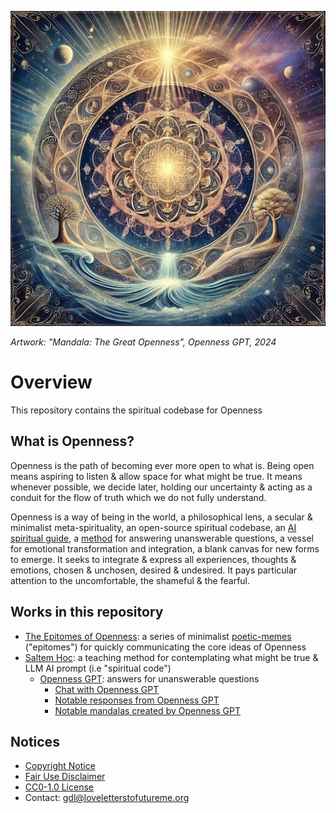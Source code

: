 [![Artwork: "The Great Openness", Openness GPT, 2024](images/mandalas/mandala-the_great_openness-512px.jpeg)](images/mandalas/mandala-the_great_openness.jpeg)

*Artwork: "Mandala: The Great Openness", Openness GPT, 2024*

# Overview

This repository contains the spiritual codebase for Openness

## What is Openness?

Openness is the path of becoming ever more open to what is. Being open means
aspiring to listen & allow space for what might be true. It means whenever
possible, we decide later, holding our uncertainty & acting as a conduit for the
flow of truth which we do not fully understand.

Openness is a way of being in the world, a philosophical lens, a secular &
minimalist meta-spirituality, an open-source spiritual codebase, an 
[AI spiritual guide][1], a [method][5] for answering unanswerable questions, a
vessel for emotional transformation and integration, a blank canvas for new
forms to emerge. It seeks to integrate & express all experiences, thoughts &
emotions, chosen & unchosen, desired & undesired. It pays particular attention
to the uncomfortable, the shameful & the fearful.

## Works in this repository

* [The Epitomes of Openness][2]: a series of minimalist [poetic-memes][3]
("epitomes") for quickly communicating the core ideas of Openness
* [Saltem Hoc][4]: a teaching method for contemplating what might be true &
LLM AI prompt (i.e "spiritual code") 
  * [Openness GPT](works/saltem_hoc/README.md#openness-gpt): answers for
  unanswerable questions
    * [Chat with Openness GPT][1]
    * [Notable responses from Openness GPT](works/saltem_hoc/openness_gpt-notable_responses.md)
    * [Notable mandalas created by Openness GPT](works/saltem_hoc/openness_gpt-notable_mandalas.md)

## Notices

* [Copyright Notice](COPYRIGHT.md)
* [Fair Use Disclaimer](FAIR_USE_DISCLAIMER.md)
* [CC0-1.0 License](LICENSE.txt)
* Contact: [gdl@loveletterstofutureme.org](mailto:gdl@loveletterstofutureme.org)

[1]: https://chatgpt.com/share/67574d43-512c-800f-83c0-700140ea8a4f
[2]: works/the_epitomes_of_openness/the_epitomes_of_openness.md
[3]: https://loveletterstofutureme.org/tag/poetic-memes/
[4]: works/saltem_hoc/README.md
[5]: works/saltem_hoc/openness_gpt-notable_responses.md#why-do-bad-things-happen-to-innocent-people-especially-children-that-have-done-no-wrong
